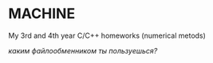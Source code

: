 # MACHINE
My 3rd and 4th year C/C++ homeworks (numerical metods)



_каким файлообменником ты пользуешься?_
